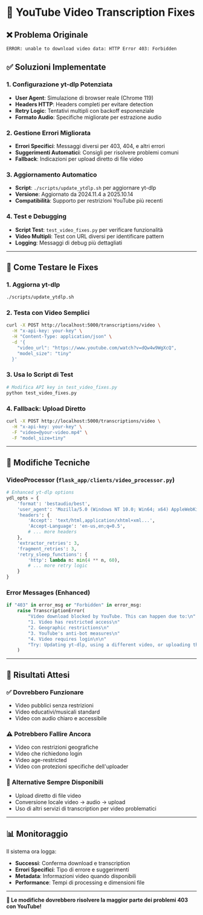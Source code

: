# 🎯 YouTube Video Transcription Fixes

## ❌ **Problema Originale**

```text
ERROR: unable to download video data: HTTP Error 403: Forbidden
```

## ✅ **Soluzioni Implementate**

### **1. Configurazione yt-dlp Potenziata**

- **User Agent**: Simulazione di browser reale (Chrome 119)
- **Headers HTTP**: Headers completi per evitare detection
- **Retry Logic**: Tentativi multipli con backoff esponenziale
- **Formato Audio**: Specifiche migliorate per estrazione audio

### **2. Gestione Errori Migliorata**

- **Errori Specifici**: Messaggi diversi per 403, 404, e altri errori
- **Suggerimenti Automatici**: Consigli per risolvere problemi comuni
- **Fallback**: Indicazioni per upload diretto di file video

### **3. Aggiornamento Automatico**

- **Script**: `./scripts/update_ytdlp.sh` per aggiornare yt-dlp
- **Versione**: Aggiornato da 2024.11.4 a 2025.10.14
- **Compatibilità**: Supporto per restrizioni YouTube più recenti

### **4. Test e Debugging**

- **Script Test**: `test_video_fixes.py` per verificare funzionalità
- **Video Multipli**: Test con URL diversi per identificare pattern
- **Logging**: Messaggi di debug più dettagliati

---

## 🚀 **Come Testare le Fixes**

### **1. Aggiorna yt-dlp**

```bash
./scripts/update_ytdlp.sh
```

### **2. Testa con Video Semplici**

```bash
curl -X POST http://localhost:5000/transcriptions/video \
  -H "x-api-key: your-key" \
  -H "Content-Type: application/json" \
  -d '{
    "video_url": "https://www.youtube.com/watch?v=dQw4w9WgXcQ",
    "model_size": "tiny"
  }'
```

### **3. Usa lo Script di Test**

```bash
# Modifica API key in test_video_fixes.py
python test_video_fixes.py
```

### **4. Fallback: Upload Diretto**

```bash
curl -X POST http://localhost:5000/transcriptions/video \
  -H "x-api-key: your-key" \
  -F "video=@your-video.mp4" \
  -F "model_size=tiny"
```

---

## 🔧 **Modifiche Tecniche**

### **VideoProcessor** (`flask_app/clients/video_processor.py`)

```python
# Enhanced yt-dlp options
ydl_opts = {
    'format': 'bestaudio/best',
    'user_agent': 'Mozilla/5.0 (Windows NT 10.0; Win64; x64) AppleWebKit/537.36...',
    'headers': {
        'Accept': 'text/html,application/xhtml+xml...',
        'Accept-Language': 'en-us,en;q=0.5',
        # ... more headers
    },
    'extractor_retries': 3,
    'fragment_retries': 3,
    'retry_sleep_functions': {
        'http': lambda n: min(4 ** n, 60),
        # ... more retry logic
    }
}
```

### **Error Messages** (Enhanced)

```python
if "403" in error_msg or "Forbidden" in error_msg:
    raise TranscriptionError(
        "Video download blocked by YouTube. This can happen due to:\n"
        "1. Video has restricted access\n"
        "2. Geographic restrictions\n" 
        "3. YouTube's anti-bot measures\n"
        "4. Video requires login\n\n"
        "Try: Updating yt-dlp, using a different video, or uploading the video file directly."
    )
```

---

## 🎯 **Risultati Attesi**

### **✅ Dovrebbero Funzionare**

- Video pubblici senza restrizioni
- Video educativi/musicali standard
- Video con audio chiaro e accessibile

### **⚠️ Potrebbero Fallire Ancora**

- Video con restrizioni geografiche
- Video che richiedono login
- Video age-restricted
- Video con protezioni specifiche dell'uploader

### **🔄 Alternative Sempre Disponibili**

- Upload diretto di file video
- Conversione locale video → audio → upload
- Uso di altri servizi di transcription per video problematici

---

## 📊 **Monitoraggio**

Il sistema ora logga:
- **Successi**: Conferma download e transcription
- **Errori Specifici**: Tipo di errore e suggerimenti
- **Metadata**: Informazioni video quando disponibili
- **Performance**: Tempi di processing e dimensioni file

---

**🎉 Le modifiche dovrebbero risolvere la maggior parte dei problemi 403 con YouTube!**
